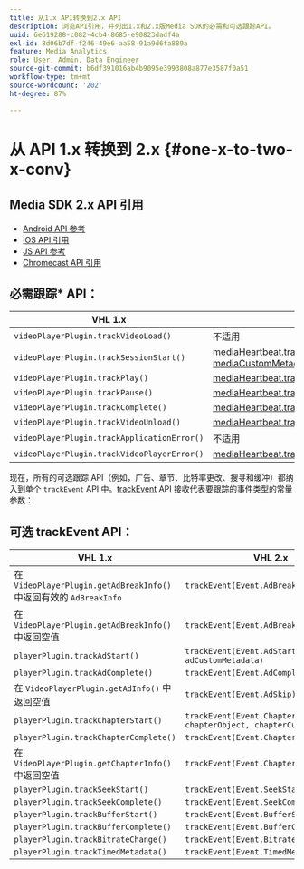 ```yaml
---
title: 从1.x API转换到2.x API
description: 浏览API引用，并列出1.x和2.x版Media SDK的必需和可选跟踪API。
uuid: 6e619288-c082-4cb4-8685-e90823dadf4a
exl-id: 8d06b7df-f246-49e6-aa58-91a9d6fa889a
feature: Media Analytics
role: User, Admin, Data Engineer
source-git-commit: b6df391016ab4b9095e3993808a877e3587f0a51
workflow-type: tm+mt
source-wordcount: '202'
ht-degree: 87%

---
```


# 从 API 1.x 转换到 2.x {#one-x-to-two-x-conv}

## Media SDK 2.x API 引用

* [Android API 参考](https://adobe-marketing-cloud.github.io/media-sdks/reference/android/index.html)
* [iOS API 引用](https://adobe-marketing-cloud.github.io/media-sdks/reference/ios/index.html)
* [JS API 参考](https://adobe-marketing-cloud.github.io/media-sdks/reference/javascript/index.html)
* [Chromecast API 引用](https://adobe-marketing-cloud.github.io/media-sdks/reference/chromecast/index.html)

## 必需跟踪* API：

|  VHL 1.x  | VHL 2.x |
|---|---|
| `videoPlayerPlugin.trackVideoLoad()` | 不适用 |
| `videoPlayerPlugin.trackSessionStart()` | [mediaHeartbeat.trackSessionStart(mediaObject, mediaCustomMetadata)](https://adobe-marketing-cloud.github.io/media-sdks/reference/javascript/MediaHeartbeat.html#trackSessionStart) |
| `videoPlayerPlugin.trackPlay()` | [mediaHeartbeat.trackPlay()](https://adobe-marketing-cloud.github.io/media-sdks/reference/javascript/MediaHeartbeat.html#trackPlay) |
| `videoPlayerPlugin.trackPause()` | [mediaHeartbeat.trackPause()](https://adobe-marketing-cloud.github.io/media-sdks/reference/javascript/MediaHeartbeat.html#trackPause) |
| `videoPlayerPlugin.trackComplete()` | [mediaHeartbeat.trackComplete()](https://adobe-marketing-cloud.github.io/media-sdks/reference/javascript/MediaHeartbeat.html#trackComplete) |
| `videoPlayerPlugin.trackVideoUnload()` | [mediaHeartbeat.trackSessionEnd()](https://adobe-marketing-cloud.github.io/media-sdks/reference/javascript/MediaHeartbeat.html#trackSessionEnd) |
| `videoPlayerPlugin.trackApplicationError()` | 不适用 |
| `videoPlayerPlugin.trackVideoPlayerError()` | [mediaHeartbeat.trackError()](https://adobe-marketing-cloud.github.io/media-sdks/reference/javascript/MediaHeartbeat.html#trackError) |

现在，所有的可选跟踪 API（例如，广告、章节、比特率更改、搜寻和缓冲）都纳入到单个 `trackEvent` API 中。[trackEvent](https://adobe-marketing-cloud.github.io/media-sdks/reference/javascript/MediaHeartbeat.html#trackEvent) API 接收代表要跟踪的事件类型的常量参数：

## 可选 trackEvent API：

| VHL 1.x | VHL 2.x |
|---|---|
| 在 `VideoPlayerPlugin.getAdBreakInfo()` 中返回有效的 `AdBreakInfo` | `trackEvent(Event.AdBreakStart)` |
| 在 `VideoPlayerPlugin.getAdBreakInfo()` 中返回空值 | `trackEvent(Event.AdBreakComplete)` |
| `playerPlugin.trackAdStart()` | `trackEvent(Event.AdStart, adObject, adCustomMetadata)` |
| `playerPlugin.trackAdComplete()` | `trackEvent(Event.AdComplete)` |
| 在 `VideoPlayerPlugin.getAdInfo()` 中返回空值 | `trackEvent(Event.AdSkip)` |
| `playerPlugin.trackChapterStart()` | `trackEvent(Event.ChapterStart, chapterObject, chapterCustomMetadata)` |
| `playerPlugin.trackChapterComplete()` | `trackEvent(Event.ChapterComplete)` |
| 在 `VideoPlayerPlugin.getChapterInfo()` 中返回空值 | `trackEvent(Event.ChapterSkip)` |
| `playerPlugin.trackSeekStart()` | `trackEvent(Event.SeekStart)` |
| `playerPlugin.trackSeekComplete()` | `trackEvent(Event.SeekComplete)` |
| `playerPlugin.trackBufferStart()` | `trackEvent(Event.BufferStart)` |
| `playerPlugin.trackBufferComplete()` | `trackEvent(Event.BufferComplete)` |
| `playerPlugin.trackBitrateChange()` | `trackEvent(Event.BitrateChange)` |
| `playerPlugin.trackTimedMetadata()` | `trackEvent(Event.TimedMetadataUpdate)` |
